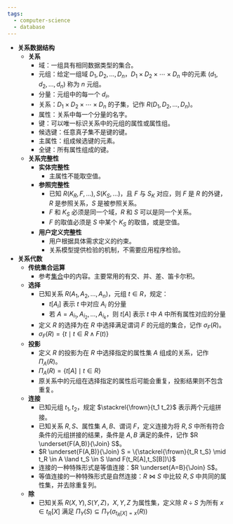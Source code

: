 ```yaml
---
tags:
  - computer-science
  - database
---
```

- **关系数据结构**
    - **关系**
        - 域：一组具有相同数据类型的集合。
        - 元组：给定一组域 $D_1,D_2,\dots,D_n$，$D_1\times D_2\times \cdots\times D_n$ 中的元素 $(d_1,d_2,\dots,d_n)$ 称为 $n$ 元组。
        - 分量：元组中的每一个 $d_i$。
        - 关系：$D_1\times D_2\times \cdots\times D_n$ 的子集，记作 $R(D_1,D_2,\dots,D_n)$。
        - 属性：关系中每一个分量的名字。
        - 键：可以唯一标识关系中的元组的属性或属性组。
        - 候选键：任意真子集不是键的键。
        - 主属性：组成候选键的元素。
        - 全键：所有属性组成的键。
    - **关系完整性**
        - **实体完整性**
            - 主属性不能取空值。
        - **参照完整性**
            - 已知 $R(K_R,F,\dots),S(K_S,\dots)$，且 $F$ 与 $S_K$ 对应，则 $F$ 是 $R$ 的外键，$R$ 是参照关系，$S$ 是被参照关系。
            - $F$ 和 $K_S$ 必须是同一个域，$R$ 和 $S$ 可以是同一个关系。
            - $F$ 的取值必须是 $S$ 中某个 $K_S$ 的取值，或是空值。
        - **用户定义完整性**
            - 用户根据具体需求定义的约束。
            - 关系模型提供检验的机制，不需要应用程序检验。
- **关系代数**
    - **传统集合运算**
        - 参考[集合](/pages/mathematics/discrete-mathematics/set.md#g6tiqk)中的内容。主要常用的有交、并、差、笛卡尔积。
    - **选择**
        - 已知关系 $R(A_1,A_2,\dots,A_n)$，元组 $t\in R$，规定：
            - $t[A_i]$ 表示 $t$ 中对应 $A_i$ 的分量
            - 若 $A={A_{i_1},A_{i_2},\dots,A_{i_k}}$，则 $t[A]$ 表示 $t$ 中 $A$ 中所有属性对应的分量
        - 定义 $R$ 的选择为在 $R$ 中选择满足谓词 $F$ 的元组的集合，记作 $\sigma_F(R)$。
        - $\sigma_F(R) = \{t \mid t \in R \land F(t)\}$
    - **投影**
        - 定义 $R$ 的投影为在 $R$ 中选择指定的属性集 $A$ 组成的关系，记作 $\Pi_A(R)$。
        - $\Pi_A(R) = \{t[A] \mid t \in R\}$
        - 原关系中的元组在选择指定的属性后可能会重复，投影结果则不包含重复。
    - **连接**
        - 已知元组 $t_1,t_2$，规定 $\stackrel{\frown}{t_1 t_2}$ 表示两个元组拼接。
        - 已知关系 $R,S$、属性集 $A,B$、谓词 $F$，定义连接为将 $R,S$ 中所有符合条件的元组拼接的结果，条件是 $A,B$ 满足的条件，记作 $R \underset{F(A,B)}{\Join} S$。
        - $R \underset{F(A,B)}{\Join} S = \{\stackrel{\frown}{t_R t_S} \mid t_R \in A \land t_S \in S \land F(t_R[A],t_S[B])\}$
        - 连接的一种特殊形式是等值连接：$R \underset{A=B}{\Join} S$。
        - 等值连接的一种特殊形式是自然连接：$R \Join S$ 中比较 $R,S$ 中共同的属性集，并去除重复列。
    - **除**
        - 已知关系 $R(X,Y),S(Y,Z)$，$X,Y,Z$ 为属性集，定义除 $R\div S$ 为所有 $x \in t_R[X]$ 满足 $\Pi_Y(S) \subseteq \Pi_Y(\sigma_{t_R[X] = x}(R))$
